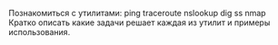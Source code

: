 Познакомиться с утилитами:
ping
traceroute
nslookup
dig
ss
nmap
Кратко описать какие задачи решает каждая из утилит и примеры использования.
